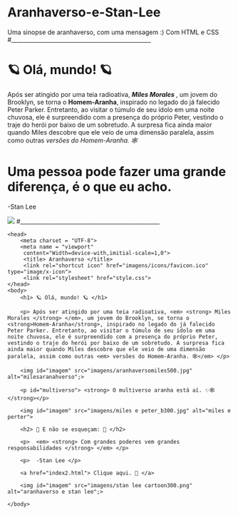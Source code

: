 # Aranhaverso-e-Stan-Lee
Uma sinopse de aranhaverso, com uma mensagem :)
Com HTML e CSS
#_________________________________________________
<h1 text-align="center";> 🪐 Olá, mundo! 🪐 </h1>
    <p> Após ser atingido por uma teia radioativa, <em> <strong> Miles Morales </strong> </em>, um jovem do Brooklyn, se torna o <strong>Homem-Aranha</strong>, inspirado no legado do já falecido Peter Parker. Entretanto, ao visitar o túmulo de seu ídolo em uma noite chuvosa, ele é surpreendido com a presença do próprio Peter, vestindo o traje do herói por baixo de um sobretudo. A surpresa fica ainda maior quando Miles descobre que ele veio de uma dimensão paralela, assim como outras <em> versões do Homem-Aranha. 🕸</em> </p>
<h1> Uma pessoa pode fazer uma grande diferença, é o que eu acho. </h1>
    <p> -Stan Lee </p>
<img src="https://cdn.pixabay.com/photo/2020/12/09/11/29/stan-lee-5817167_960_720.png"><img>
#_________________________________________________
<!DOCTYPE html>
<html lang="pt-br">

    <head>
        <meta charset = "UTF-8">
        <meta name = "viewport"
         content="Width=device-with,imitial-scale=1,0">
         <title> Aranhaverso </title>
         <link rel="shortcut icon" href="imagens/icons/favicon.ico" type="image/x-icon">
         <link rel="stylesheet" href="style.css">
    </head>
    <body>
        <h1> 🪐 Olá, mundo! 🪐 </h1>
       
        <p> Após ser atingido por uma teia radioativa, <em> <strong> Miles Morales </strong> </em>, um jovem do Brooklyn, se torna o <strong>Homem-Aranha</strong>, inspirado no legado do já falecido Peter Parker. Entretanto, ao visitar o túmulo de seu ídolo em uma noite chuvosa, ele é surpreendido com a presença do próprio Peter, vestindo o traje do herói por baixo de um sobretudo. A surpresa fica ainda maior quando Miles descobre que ele veio de uma dimensão paralela, assim como outras <em> versões do Homem-Aranha. 🕸</em> </p>

        <img id="imagem" src="imagens/aranhaversomiles500.jpg" alt="milesaranahverso";>

        <p id="multiverso"> <strong> O multiverso aranha está aí. ✨🕸 </strong></p>

        <img id="imagem" src="imagens/miles e peter_b300.jpg" alt="miles e perter">

        <h2> 🙂 E não se esqueçam: 🙂 </h2> 

        <p>  <em> <strong> Com grandes poderes vem grandes responsabilidades </strong> </em> </p>
       
        <p>  -Stan Lee </p>
        
        <a href="index2.html"> Clique aqui. 🙂 </a>

        <img id="imagem" src="imagens/stan lee cartoon300.png" alt="aranhaverso e stan lee";>
        
    </body>

</html>
